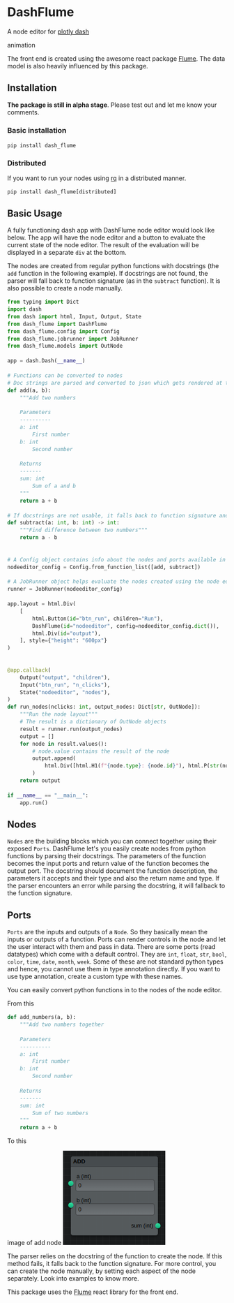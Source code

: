 # DashFlume

A node editor for [plotly dash](https://dash.plotly.com/)

animation

The front end is created using the awesome react package [Flume](https://flume.dev). The
data model is also heavily influenced by this package.
## Installation

**The package is still in alpha stage**. Please test out and let me know your
comments.

### Basic installation

```
pip install dash_flume
```

### Distributed
If you want to run your nodes using [rq](https://python-rq.org/) in a distributed
manner.
```
pip install dash_flume[distributed]
```
## Basic Usage

A fully functioning dash app with DashFlume node editor would look like below.
The app will have the node editor and a button to evaluate the current state of
the node editor. The result of the evaluation will be displayed in a separate `div`
at the bottom.

The nodes are created from regular python functions with docstrings (the `add`
function in the following example). If docstrings are not found, the parser will
fall back to function signature (as in the `subtract` function).
It is also possible to create a node manually.

```python
from typing import Dict
import dash
from dash import html, Input, Output, State
from dash_flume import DashFlume
from dash_flume.config import Config
from dash_flume.jobrunner import JobRunner
from dash_flume.models import OutNode

app = dash.Dash(__name__)

# Functions can be converted to nodes
# Doc strings are parsed and converted to json which gets rendered at the front end
def add(a, b):
    """Add two numbers

    Parameters
    ----------
    a: int
        First number
    b: int
        Second number
    
    Returns
    -------
    sum: int
        Sum of a and b
    """
    return a + b

# If docstrings are not usable, it falls back to function signature and type annotations.
def subtract(a: int, b: int) -> int:
    """Find difference between two numbers"""
    return a - b


# A Config object contains info about the nodes and ports available in the node editor
nodeeditor_config = Config.from_function_list([add, subtract])

# A JobRunner object helps evaluate the nodes created using the node editor
runner = JobRunner(nodeeditor_config)

app.layout = html.Div(
    [
        html.Button(id="btn_run", children="Run"),
        DashFlume(id="nodeeditor", config=nodeeditor_config.dict()),
        html.Div(id="output"),
    ], style={"height": "600px"}
)


@app.callback(
    Output("output", "children"),
    Input("btn_run", "n_clicks"),
    State("nodeeditor", "nodes"),
)
def run_nodes(nclicks: int, output_nodes: Dict[str, OutNode]):
    """Run the node layout"""
    # The result is a dictionary of OutNode objects
    result = runner.run(output_nodes)
    output = []
    for node in result.values():
        # node.value contains the result of the node
        output.append(
            html.Div([html.H1(f"{node.type}: {node.id}"), html.P(str(node.value))])
        )
    return output

if __name__ == "__main__":
    app.run() 
```
## Nodes

`Nodes` are the building blocks which you can connect together using their exposed
`Ports`. DashFlume let's you easily create nodes from python functions by parsing
their docstrings. The parameters of the function becomes the input ports and
return value of the function becomes the output port. The docstring should document
the function description, the parameters it accepts and their type and also the
return name and type. If the parser encounters an error while parsing the docstring, it will fallback
to the function signature.

## Ports
`Ports` are the inputs and outputs of a `Node`. So they basically mean the inputs
or outputs of a function. Ports can render controls in the node and let the user
interact with them and pass in data. There are some ports (read datatypes) which
come with a default control. They are `int`, `float`, `str`, `bool`, `color`,
`time`, `date`, `month`, `week`. Some of these are not standard python types and
hence, you cannot use them in type annotation directly. If you want to use type
annotation, create a custom type with these names.


You can easily convert python functions in to the nodes of the node editor.

From this

```python
def add_numbers(a, b):
    """Add two numbers together

    Parameters
    ----------
    a: int
        First number
    b: int
        Second number
    
    Returns
    -------
    sum: int
        Sum of two numbers
    """
    return a + b
```

To this

image of add node
![Add node](./docs/source/images/add_node.png)


The parser relies on the docstring of the function to create the node.
If this method fails, it falls back to the function signature. For more control,
you can create the node manually, by setting each aspect of the node separately. Look into examples to know more.

This package uses the [Flume](https://flume.dev) react library for the front end.